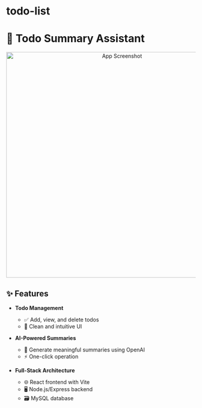 # todo-list



# 🚀 Todo Summary Assistant

<div align="center">
  <img src="./screenshot.png" alt="App Screenshot" width="600"/>
</div>

## ✨ Features

- **Todo Management**
  - ✅ Add, view, and delete todos
  - 📝 Clean and intuitive UI

- **AI-Powered Summaries**
  - 🤖 Generate meaningful summaries using OpenAI
  - ⚡ One-click operation

- **Full-Stack Architecture**
  - 🌐 React frontend with Vite
  - 🖥️ Node.js/Express backend
  - 🗃️ MySQL database



